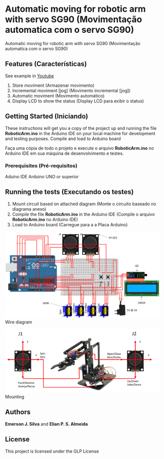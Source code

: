 # Automatic moving for robotic arm with servo SG90 (Movimentação automatica com o servo SG90)

Automatic moving for robotic arm with servo SG90 (Movimentação automatica com o servo SG90)

## Features (Características)

See example in [Youtube](https://youtu.be/lg2QfcZ3vX8)

1. Store moviment (Armazenar movimento)
2. Incremental moviment [jog] (Movimento incremental [jog])
3. Automatic moviment (Movimento automático)
4. Display LCD to show the status (Display LCD para exibir o status)

## Getting Started (Iniciando)

These instructions will get you a copy of the project up and running the file **RoboticArm.ino** in the Arduino IDE on your local machine for development and testing purposes.
Compile and load to Arduino board

Faça uma cópia de todo o projeto e execute o arquivo **RoboticArm.ino** no Arduino IDE em sua máquina de desenvolvimento e testes. 

### Prerequisites (Pré-requisitos)

Aduino IDE
Arduino UNO or superior

## Running the tests (Executando os testes)
1. Mount circuit based on attached diagram (Monte o circuito baseado no diagrama anexo)
2. Compile the file **RoboticArm.ino** in the Arduino IDE (Compile o arquivo **RoboticArm.ino** no Arduino IDE)
3. Load to Arduino board (Carregue para a a Placa Arduino)

![Wire diagram](attach/wire-diagram.png)
Wire diagram

![Mounting](attach/mounting.png)
Mounting

## Authors

**Emerson J. Silva** and **Elian P. S. Almeida**

## License

This project is licensed under the GLP License
